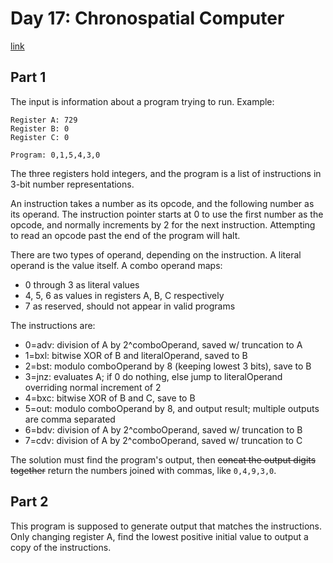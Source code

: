 # Day 17: Chronospatial Computer

[link](https://adventofcode.com/2024/day/17)

## Part 1

The input is information about a program trying to run. Example:

```
Register A: 729
Register B: 0
Register C: 0

Program: 0,1,5,4,3,0
```

The three registers hold integers, and the program is a list of instructions in 3-bit number representations.

An instruction takes a number as its opcode, and the following number as its operand. The instruction pointer starts at 0 to use the first number as the opcode, and normally increments by 2 for the next instruction. Attempting to read an opcode past the end of the program will halt.

There are two types of operand, depending on the instruction. A literal operand is the value itself. A combo operand maps:

* 0 through 3 as literal values
* 4, 5, 6 as values in registers A, B, C respectively
* 7 as reserved, should not appear in valid programs

The instructions are:

* 0=adv: division of A by 2^comboOperand, saved w/ truncation to A
* 1=bxl: bitwise XOR of B and literalOperand, saved to B
* 2=bst: modulo comboOperand by 8 (keeping lowest 3 bits), save to B
* 3=jnz: evaluates A; if 0 do nothing, else jump to literalOperand overriding normal increment of 2
* 4=bxc: bitwise XOR of B and C, save to B
* 5=out: modulo comboOperand by 8, and output result; multiple outputs are comma separated
* 6=bdv: division of A by 2^comboOperand, saved w/ truncation to B
* 7=cdv: division of A by 2^comboOperand, saved w/ truncation to C

The solution must find the program's output, then ~~concat the output digits together~~ return the numbers joined with commas, like `0,4,9,3,0`.

## Part 2

This program is supposed to generate output that matches the instructions. Only changing register A, find the lowest positive initial value to output a copy of the instructions.
